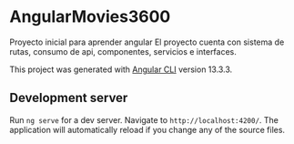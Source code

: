 # AngularMovies3600

Proyecto inicial para aprender angular
El proyecto cuenta con sistema de rutas, consumo de api, componentes, servicios e interfaces.

This project was generated with [Angular CLI](https://github.com/angular/angular-cli) version 13.3.3.

## Development server

Run `ng serve` for a dev server. Navigate to `http://localhost:4200/`. The application will automatically reload if you change any of the source files.
